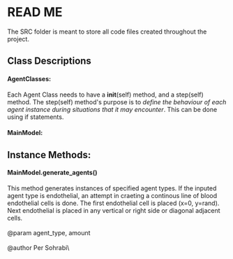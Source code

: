 # READ ME
The SRC folder is meant to store all code files created throughout the project.

## Class Descriptions
#### AgentClasses:
Each Agent Class needs to have a __init__(self) method, and a step(self) method. 
The step(self) method's purpose is to *define the behaviour of each agent instance during situations that it may encounter*. This can be done using if statements.

#### MainModel:

## Instance Methods:
#### MainModel.generate_agents()
This method generates instances of specified agent types.
If the inputed agent type is endothelial, an attempt in craeting a continous line of blood endothelial cells is done. The first endothelial cell is placed (x=0, y=rand). Next endothelial is placed in any vertical or right side or diagonal adjacent cells.\
\
@param agent_type, amount\
\
@author Per Sohrabi\

